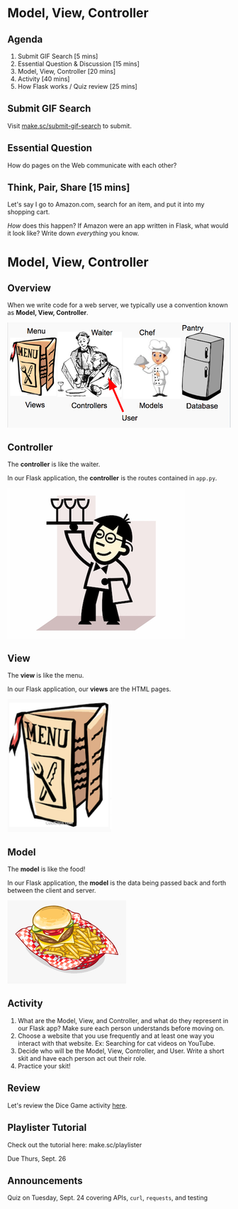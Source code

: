 <!-- Run this slideshow via the following command: -->
<!-- reveal-md README.md -w -->


<!-- .slide: data-background="./header.svg" data-background-repeat="none" data-background-size="40% 40%" data-background-position="center 10%" class="header" -->
# Model, View, Controller


<!-- > -->

## Agenda

1. Submit GIF Search [5 mins]
1. Essential Question & Discussion [15 mins]
1. Model, View, Controller [20 mins]
1. Activity [40 mins]
1. How Flask works / Quiz review [25 mins]

<!-- > -->

## Submit GIF Search

Visit [make.sc/submit-gif-search](http://make.sc/submit-gif-search) to submit.

<!-- > -->

## Essential Question

How do pages on the Web communicate with each other?

<!-- v -->

## Think, Pair, Share [15 mins]

Let's say I go to Amazon.com, search for an item, and put it into my shopping cart.

*How* does this happen? If Amazon were an app written in Flask, what would it look like? Write down *everything* you know.

<!-- > -->

# Model, View, Controller

<!-- v -->

## Overview

When we write code for a web server, we typically use a convention known as **Model, View, Controller**.

![Restaurant](assets/restaurant.png)

<!-- v -->

## Controller

The **controller** is like the waiter.

In our Flask application, the **controller** is the routes contained in `app.py`.

![Waiter](assets/waiter.jpeg)

<!-- v -->

## View

The **view** is like the menu.

In our Flask application, our **views** are the HTML pages. 

![Menu](assets/menu.png)

<!-- v -->

## Model

The **model** is like the food!

In our Flask application, the **model** is the data being passed back and forth between the client and server.

![Food](assets/food.png)

<!-- > -->

## Activity

1. What are the Model, View, and Controller, and what do they represent in our Flask app? Make sure each person understands before moving on.
1. Choose a website that you use frequently and at least one way you interact with that website. Ex: Searching for cat videos on YouTube.
1. Decide who will be the Model, View, Controller, and User. Write a short skit and have each person act out their role.
1. Practice your skit!

<!-- > -->

## Review

Let's review the Dice Game activity [here](https://github.com/Make-School-Courses/BEW-1.1-RESTful-and-Resourceful-MVC-Architecture/tree/master/Examples/DiceGame/05-Unit-Tests).

<!-- > -->

## Playlister Tutorial

Check out the tutorial here: make.sc/playlister

Due Thurs, Sept. 26

<!-- > -->

## Announcements

Quiz on Tuesday, Sept. 24 covering APIs, `curl`, `requests`, and testing